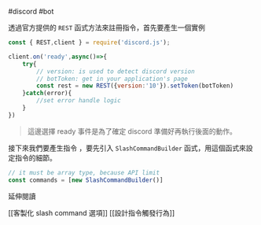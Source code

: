 #discord #bot 

透過官方提供的 `REST` 函式方法來註冊指令，首先要產生一個實例

```js
const { REST,client } = require('discord.js');

client.on('ready',async()=>{
	try{
		// version: is used to detect discord version
		// botToken: get in your application's page
		const rest = new REST({version:'10'}).setToken(botToken)
	}catch(error){
		//set error handle logic
	}
})
```

> 這邊選擇 ready 事件是為了確定 discord 準備好再執行後面的動作。

接下來我們要產生指令 ，要先引入 `SlashCommandBuilder` 函式，用這個函式來設定指令的細節。

```js
// it must be array type, because API limit
const commands = [new SlashCommandBuilder()]
```


延伸閱讀

[[客製化 slash command 選項]]
[[設計指令觸發行為]]
